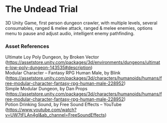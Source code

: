 # The Undead Trial
3D Unity Game, first person dungeon crawler, with multiple levels, several consumables, ranged & melee attack, ranged & melee enemies, options menu to pause and adjust audio, intelligent enemy pathfinding. 

### Asset References
Ultimate Loy Poly Dungeon, by Broken Vector (https://assetstore.unity.com/packages/3d/environments/dungeons/ultimate-low-poly-dungeon-143535#description) \
Modular Character – Fantasy RPG Human Male, by Blink (https://assetstore.unity.com/packages/3d/characters/humanoids/humans/free-modular-character-fantasy-rpg-human-male-228952) \
Simple Modular Dungeon, by Dan Props (https://assetstore.unity.com/packages/3d/characters/humanoids/humans/free-modular-character-fantasy-rpg-human-male-228952) \
Potion Drinking Sound, by Free Sound Effects – YouTube (https://www.youtube.com/watch?v=UW7tFLAn4gI&ab_channel=FreeSoundEffects)
